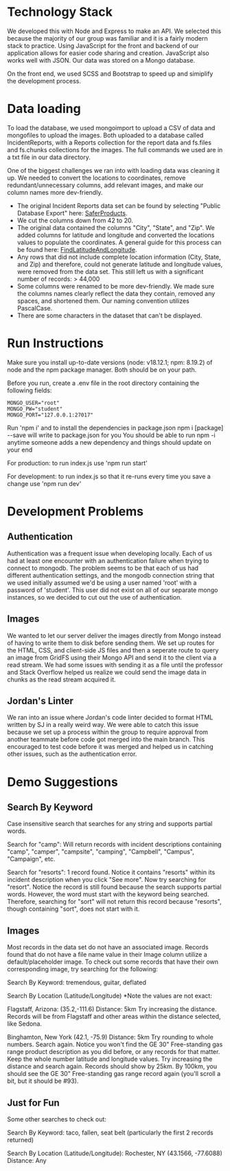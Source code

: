 # Technology Stack

We developed this with Node and Express to make an API. We selected this because the majority of our group was familiar and it is a fairly modern stack to practice. Using JavaScript for the front and backend of our application allows for easier code sharing and creation. JavaScript also works well with JSON. Our data was stored on a Mongo database.

On the front end, we used SCSS and Bootstrap to speed up and simiplify the development process.

# Data loading

To load the database, we used mongoimport to upload a CSV of data and mongofiles to upload the images. Both uploaded to a database called IncidentReports, with a Reports collection for the report data and fs.files and fs.chunks collections for the images. The full commands we used are in a txt file in our data directory.

One of the biggest challenges we ran into with loading data was cleaning it up. We needed to convert the locations to coordinates, remove redundant/unnecessary columns, add relevant images, and make our column names more dev-friendly.

- The original Incident Reports data set can be found by selecting "Public Database Export" here: [SaferProducts](https://www.saferproducts.gov/PublicSearch).
- We cut the columns down from 42 to 20.
- The original data contained the columns "City", "State", and "Zip". We added columns for latitude and longitude and converted the locations values to populate the coordinates. A general guide for this process can be found here: [FindLatitudeAndLongitude](https://www.mrexcel.com/excel-tips/find-latitude-and-longitude-for-each-city-in-excel/).
- Any rows that did not include complete location information (City, State, and Zip) and therefore, could not generate latitude and longitude values, were removed from the data set. This still left us with a significant number of records: > 44,000
- Some columns were renamed to be more dev-friendly. We made sure the columns names clearly reflect the data they contain, removed any spaces, and shortened them. Our naming convention utilizes PascalCase.
- There are some characters in the dataset that can't be displayed.

# Run Instructions

Make sure you install up-to-date versions (node: v18.12.1; npm: 8.19.2) of node and the npm package manager. Both should be on your path.

Before you run, create a .env file in the root directory containing the following fields:

```
MONGO_USER="root"
MONGO_PW="student"
MONGO_PORT="127.0.0.1:27017"
```

Run 'npm i' and to install the dependencies in package.json
npm i [package] --save will write to package.json for you
You should be able to run npm -i anytime someone adds a new dependency and things should update on your end

For production: to run index.js use 'npm run start'

For development: to run index.js so that it re-runs every time you save a change use 'npm run dev'

# Development Problems

## Authentication

Authentication was a frequent issue when developing locally. Each of us had at least one encounter with an authentication failure when trying to connect to mongodb. The problem seems to be that each of us had different authentication settings, and the mongodb connection string that we used initially assumed we'd be using a user named 'root' with a password of 'student'. This user did not exist on all of our separate mongo instances, so we decided to cut out the use of authentication.

## Images

We wanted to let our server deliver the images directly from Mongo instead of having to write them to disk before sending them. We set up routes for the HTML, CSS, and client-side JS files and then a seperate route to query an image from GridFS using their Mongo API and send it to the client via a read stream. We had some issues with sending it as a file until the professor and Stack Overflow helped us realize we could send the image data in chunks as the read stream acquired it.

## Jordan's Linter
We ran into an issue where Jordan's code linter decided to format HTML written by SJ in a really weird way. We were able to catch this issue because we set up a process within the group to require approval from another teammate before code got merged into the main branch. This encouraged to test code before it was merged and helped us in catching other issues, such as the authentication error. 

# Demo Suggestions

## Search By Keyword

Case insensitive search that searches for any string and supports partial words.

Search for "camp": Will return records with incident descriptions containing "camp", "camper", "campsite", "camping", "Campbell", "Campus", "Campaign", etc.

Search for "resorts": 1 record found. Notice it contains "resorts" within its incident description when you click "See more". Now try searching for "resort". Notice the record is still found because the search supports partial words. However, the word must start with the keyword being searched. Therefore, searching for "sort" will not return this record because "resorts", though containing "sort", does not start with it.

## Images

Most records in the data set do not have an associated image. Records found that do not have a file name value in their Image column utilize a default/placeholder image. To check out some records that have their own corresponding image, try searching for the following:

Search By Keyword: tremendous, guitar, deflated

Search By Location (Latitude/Longitude) \*Note the values are not exact:

Flagstaff, Arizona: (35.2,-111.6) Distance: 5km
Try increasing the distance. Records will be from Flagstaff and other areas within the distance selected, like Sedona.

Binghamton, New York (42.1, -75.9) Distance: 5km
Try rounding to whole numbers. Search again. Notice you won't find the GE 30" Free-standing gas range product description as you did before, or any records for that matter. Keep the whole number latitude and longitude values. Try increasing the distance and search again. Records should show by 25km. By 100km, you should see the GE 30" Free-standing gas range record again (you'll scroll a bit, but it should be #93).

## Just for Fun

Some other searches to check out:

Search By Keyword: taco, fallen, seat belt (particularly the first 2 records returned)

Search By Location (Latitude/Longitude): Rochester, NY (43.1566, -77.6088) Distance: Any
